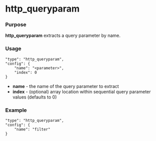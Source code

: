 # http_queryparam

### Purpose

**http_queryparam** extracts a query parameter by name.

### Usage

```
"type": "http_queryparam",
"config": {
    "name": "<parameter>",
    "index": 0
}
```

- **name** - the name of the query parameter to extract
- **index** - (optional) array location within sequential query parameter values (defaults to 0)

### Example

```
"type": "http_queryparam",
"config": {
    "name": "filter"
}
```

